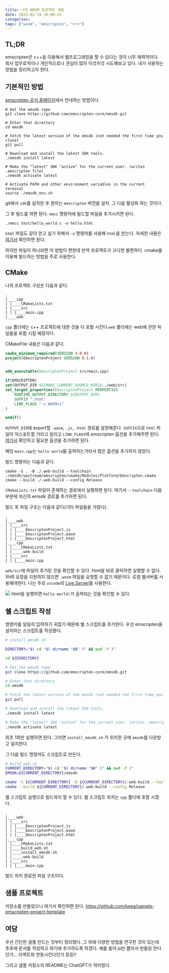 ```yaml
---
title: 나의 WASM 프로젝트 세팅
date: 2023-02-19 10:00:23
categories: 
tags: ["wasm", "emscripten", "c++"]
---
```


## TL;DR
emscripten은 c++을 이용해서 웹프로그래밍을 할 수 있다는 것이 너무 매력적이다.
회사 업무로적이나 개인적으로나 관심이 많아 이것저것 시도해보고 있다. 내가 사용하는 방법을 정리하고자 한다.

## 기본적인 방법
[emscripten 공식 홈페이지](https://emscripten.org/docs/getting_started/downloads.html)에서 안내하는 방법이다.
``` shell
# Get the emsdk repo
git clone https://github.com/emscripten-core/emsdk.git

# Enter that directory
cd emsdk

# Fetch the latest version of the emsdk (not needed the first time you clone)
git pull

# Download and install the latest SDK tools.
./emsdk install latest

# Make the "latest" SDK "active" for the current user. (writes .emscripten file)
./emsdk activate latest

# Activate PATH and other environment variables in the current terminal
source ./emsdk_env.sh
```
git에서 `sdk`를 설치한 후 원하는 `emscripten` 버전을 설치. 그 다음 활성화 하는 것이다.

그 후 빌드를 하면 된다. `emcc` 명령어에 빌드할 파일을 추가시키면 된다.
``` shell
./emcc test/hello_world.c -o hello.html
```
`html` 파일도 같이 얻고 싶기 위해서 `-o` 명령어를 사용해 `html`을 얻는다.
자세한 내용은 [여기서](https://emscripten.org/docs/getting_started/Tutorial.html) 확인하면 된다.

하지만 파일이 하나라면 이 방법이 편한데 만약 프로젝트가 크다면 불편하다. cmake를 이용해 빌드하는 방법을 주로 사용한다.

## CMake
나의 프로젝트 구성은 다음과 같다.
```
.
|____cpp
| |____CMakeLists.txt
| |____src
| | |____main.cpp
|____web
```
`cpp` 폴더에는 c++ 프로젝트에 대한 것을 다 포함 시킨다.`web` 폴더에는 web에 관한 파일들을 포함 시킬 예정이다.

CMakeFile 내용은 다음과 같다.
``` cmake
cmake_minimum_required(VERSION 3.0.0)
project(EmscriptenProject VERSION 0.1.0)


add_executable(EmscriptenProject src/main.cpp)

if(EMSCRIPTEN)
set(OUTPUT_DIR ${CMAKE_CURRENT_SOURCE_DIR}/../web/src)
set_target_properties(EmscriptenProject PROPERTIES
    RUNTIME_OUTPUT_DIRECTORY ${OUTPUT_DIR}
    SUFFIX ".html"
    LINK_FLAGS "-s WASM=1"
)

endif()
```
`OUTPUT_DIR`에 export할 `.wasm`, `.js`, `.html` 경로를 설정해준다.
`SUFFIX`으로 `html` 파일이 익스포트할 거라고 알리고 `LINK_FLAGS`에 emscripten 옵션을 추가해주면 된다. [여기서](https://emscripten.org/docs/tools_reference/emcc.html) 확인하고 필요한 옵션을 추가하면 된다.

해당 `main.cpp`는 `hello world`를 출력하는거라서 많은 옵션을 추가하지 않았다.


빌드 명령어는 다음과 같다.
``` shell
cmake -S . -B ./.web-build --toolchain ./emsdk/upstream/emscripten/cmake/Modules/Platform/Emscripten.cmake
cmake --build ./.web-build --config Release
```
`CMakeLists.txt` 파일이 존재하는 경로에서 실행하면 된다. 여기서 `--toolchain` 다음 부분에 자신의 emsdk 경로를 추가하면 된다.

빌드 후 파일 구조는 다음과 같다(기타 파일들을 가렸다).
```
.
|____web
| |____src
| | |____EmscriptenProject.js
| | |____EmscriptenProject.wasm
| | |____EmscriptenProject.html
|____cpp
| |____CMakeLists.txt
| |____.web-build
| |____src
| | |____main.cpp
```
`web/scr`에 파일이 추가된 것을 확인할 수 있다. html을 바로 클릭하면 실행할 수 없다. XHR 요청을 지원하지 않으면 `.wasm` 파일을 요청할 수 없기 때문이다. 로컬 웹서버를 사용해야한다. 나는 주로 `vscode`의 [Live Server](https://marketplace.visualstudio.com/items?itemName=ritwickdey.LiveServer)를 사용한다.

![](https://hackmd.io/_uploads/Bk96NvkRj.png)
html을 실행하면 `hello world!`가 출력되는 것을 확인할 수 있다.

## 쉘 스크립트 작성
명령어를 일일히 입력하기 귀찮기 때문에 쉘 스크립트를 추가한다. 우선 emscripten을 설치하는 스크립트를 작성했다.
``` sh
# install_emsdk.sh

DIRECTORY="$( cd "$( dirname "$0" )" && pwd -P )"

cd ${DIRECTORY}

# Get the emsdk repo
git clone https://github.com/emscripten-core/emsdk.git

# Enter that directory
cd emsdk

# Fetch the latest version of the emsdk (not needed the first time you clone)
git pull

# Download and install the latest SDK tools.
./emsdk install latest

# Make the "latest" SDK "active" for the current user. (writes .emscripten file)
./emsdk activate latest
```
최초 1회만 실행하면 된다. 그러면 `install_emsdk.sh` 가 위치한 곳에 `emsdk`를 다운받고 설치한다.

그 다음 빌드 명령어도 스크립트로 만든다.
``` sh
# build_web.sh
CURRENT_DIRECTORY="$( cd "$( dirname "$0" )" && pwd -P )"
EMSDK=${CURRENT_DIRECTORY}/emsdk

cmake -S ${CURRENT_DIRECTORY} -B ${CURRENT_DIRECTORY}/.web-build --toolchain "${EMSDK}/upstream/emscripten/cmake/Modules/Platform/Emscripten.cmake"
cmake --build ${CURRENT_DIRECTORY}/.web-build --config Release
```
쉘 스크립트 실행으로 빌드까지 할 수 있다. 쉘 스크립트 위치는 `cpp` 폴더에 포함 시켰다.

```
.
|____web
| |____src
| | |____EmscriptenProject.js
| | |____EmscriptenProject.wasm
| | |____EmscriptenProject.html
|____cpp
| |____CMakeLists.txt
| |____build_web.sh
| |____install_emsdk.sh
| |____.web-build
| |____src
| | |____main.cpp
```
빌드 까지 완료한 파일 구조이다.

## 샘플 프로젝트
저장소를 만들었으니 여기서 확인하면 된다.
https://github.com/keea/sample-emscripten-project-template

## 여담
우선 간단한 샘플 만드는 것부터 정리했다. 그 외에 다양한 방법을 연구한 것이 있는데 추후에 문서를 작성하고 여기에 추가하도록 하겠다. 예를 들어 js만 뽑아서 번들링 한다던가... 리엑트와 연동시킨다던가 등등!!

그리고 샘플 저장소의 README는 ChatGPT가 적어줬다.